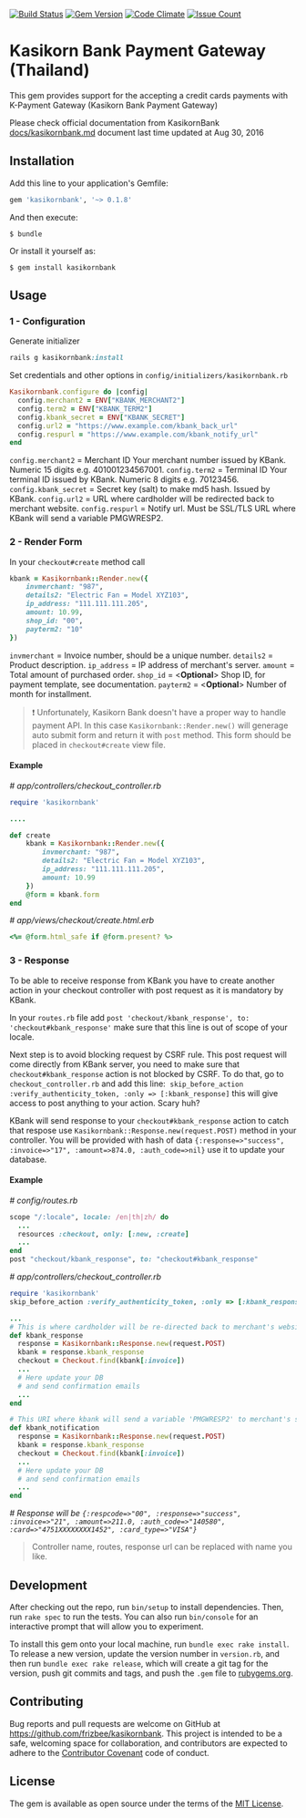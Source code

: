 [![Build Status](https://travis-ci.org/frizbee/kasikornbank.svg?branch=master)](https://travis-ci.org/frizbee/kasikornbank)
[![Gem Version](https://badge.fury.io/rb/kasikornbank.svg)](https://badge.fury.io/rb/kasikornbank)
[![Code Climate](https://codeclimate.com/github/frizbee/kasikornbank/badges/gpa.svg)](https://codeclimate.com/github/frizbee/kasikornbank)
[![Issue Count](https://codeclimate.com/github/frizbee/kasikornbank/badges/issue_count.svg)](https://codeclimate.com/github/frizbee/kasikornbank)

# Kasikorn Bank Payment Gateway (Thailand)

This gem provides support for the accepting a credit cards payments with
K-Payment Gateway (Kasikorn Bank Payment Gateway)

Please check official documentation from KasikornBank [docs/kasikornbank.md](docs/kasikornbank.md) document last time updated at Aug 30, 2016

## Installation

Add this line to your application's Gemfile:

```ruby
gem 'kasikornbank', '~> 0.1.8'
```

And then execute:

    $ bundle

Or install it yourself as:

    $ gem install kasikornbank

## Usage

### 1 - Configuration

Generate initializer

```ruby
rails g kasikornbank:install
```
Set credentials and other options in `config/initializers/kasikornbank.rb`
```ruby
Kasikornbank.configure do |config|
  config.merchant2 = ENV["KBANK_MERCHANT2"]
  config.term2 = ENV["KBANK_TERM2"]
  config.kbank_secret = ENV["KBANK_SECRET"]
  config.url2 = "https://www.example.com/kbank_back_url"
  config.respurl = "https://www.example.com/kbank_notify_url"
end
```

`config.merchant2` = Merchant ID Your merchant number issued by KBank. Numeric 15 digits e.g. 401001234567001.
`config.term2` = Terminal ID Your terminal ID issued by KBank. Numeric 8 digits e.g. 70123456.
`config.kbank_secret` = Secret key (salt) to make md5 hash. Issued by KBank.
`config.url2` = URL where cardholder will be redirected back to merchant website.
`config.respurl` = Notify url. Must be SSL/TLS URL where KBank will send a variable PMGWRESP2.

### 2 - Render Form

In your `checkout#create` method call
```ruby
kbank = Kasikornbank::Render.new({
	invmerchant: "987",
	details2: "Electric Fan = Model XYZ103",
	ip_address: "111.111.111.205",
	amount: 10.99,
	shop_id: "00",
	payterm2: "10"
})
```

`invmerchant` = Invoice number, should be a unique number.
`details2` = Product description.
`ip_address` = IP address of merchant's server.
`amount` = Total amount of purchased order.
`shop_id` = <**Optional**> Shop ID, for payment template, see documentation.
`payterm2` = <**Optional**> Number of month for installment.

> :exclamation: Unfortunately, Kasikorn Bank doesn't have a proper way to handle payment API. In this case `Kasikornbank::Render.new()` will generage auto submit form and return it with `post` method. This form should be placed in `checkout#create` view file.

#### Example

_\# app/controllers/checkout_controller.rb_

```ruby
require 'kasikornbank'

....

def create
	kbank = Kasikornbank::Render.new({
		invmerchant: "987",
		details2: "Electric Fan = Model XYZ103",
		ip_address: "111.111.111.205",
		amount: 10.99
	})
	@form = kbank.form
end
```
_\# app/views/checkout/create.html.erb_
```ruby
<%= @form.html_safe if @form.present? %>
```

### 3 - Response

To be able to receive response from KBank you have to create another action in your checkout controller with post request as it is mandatory by KBank.

In your `routes.rb` file add `post 'checkout/kbank_response', to: 'checkout#kbank_response'` make sure that this line is out of scope of your locale.

Next step is to avoid blocking request by CSRF rule. This post request will come directly from KBank server, you need to make sure that `checkout#kbank_response` action is not blocked by CSRF. To do that, go to `checkout_controller.rb` and add this line:  `skip_before_action :verify_authenticity_token, :only => [:kbank_response]` this will give access to post anything to your action. Scary huh?

KBank will send response to your `checkout#kbank_response` action to
catch that respose use `Kasikornbank::Response.new(request.POST)` method
in your controller. You will be provided with hash of data `{:response=>"success", :invoice=>"17", :amount=>874.0, :auth_code=>nil}` use it to update your database.

#### Example

_\# config/routes.rb_
```ruby
scope "/:locale", locale: /en|th|zh/ do
  ...
  resources :checkout, only: [:new, :create]
  ...
end
post "checkout/kbank_response", to: "checkout#kbank_response"
```

_\# app/controllers/checkout_controller.rb_
```ruby
require 'kasikornbank'
skip_before_action :verify_authenticity_token, :only => [:kbank_response, :kbank_notification]

...
# This is where cardholder will be re-directed back to merchant's website (POST request)
def kbank_response
  response = Kasikornbank::Response.new(request.POST)
  kbank = response.kbank_response
  checkout = Checkout.find(kbank[:invoice])
  ...
  # Here update your DB
  # and send confirmation emails
  ...
end

# This URI where kbank will send a variable 'PMGWRESP2' to merchant's server (POST requrest)
def kbank_notification
  response = Kasikornbank::Response.new(request.POST)
  kbank = response.kbank_response
  checkout = Checkout.find(kbank[:invoice])
  ...
  # Here update your DB
  # and send confirmation emails
  ...
end
```
_\# Response will be `{:respcode=>"00", :response=>"success", :invoice=>"21", :amount=>211.0, :auth_code=>"140580", :card=>"4751XXXXXXXX1452", :card_type=>"VISA"}`_
> Controller name, routes, response url can be replaced with name you like.

## Development

After checking out the repo, run `bin/setup` to install dependencies. Then, run `rake spec` to run the tests. You can also run `bin/console` for an interactive prompt that will allow you to experiment.

To install this gem onto your local machine, run `bundle exec rake install`. To release a new version, update the version number in `version.rb`, and then run `bundle exec rake release`, which will create a git tag for the version, push git commits and tags, and push the `.gem` file to [rubygems.org](https://rubygems.org).

## Contributing

Bug reports and pull requests are welcome on GitHub at https://github.com/frizbee/kasikornbank. This project is intended to be a safe, welcoming space for collaboration, and contributors are expected to adhere to the [Contributor Covenant](http://contributor-covenant.org) code of conduct.


## License

The gem is available as open source under the terms of the [MIT License](http://opensource.org/licenses/MIT).

